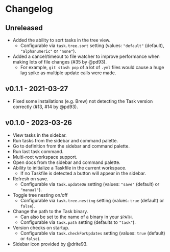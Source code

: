 # Changelog

## Unreleased

- Added the ability to sort tasks in the tree view.
  - Configurable via `task.tree.sort` setting (values: `"default"` (default), `"alphanumeric"` or `"none"`).
- Added a cancel/timeout to file watcher to improve performance when making lots of file changes (#35 by @pd93).
  - For example, `git stash pop` of a lot of `.yml` files would cause a huge lag spike as multiple update calls were made.

## v0.1.1 - 2021-03-27

- Fixed some installations (e.g. Brew) not detecting the Task version correctly (#13, #14 by @pd93).

## v0.1.0 - 2023-03-26

- View tasks in the sidebar.
- Run tasks from the sidebar and command palette.
- Go to definition from the sidebar and command palette.
- Run last task command.
- Multi-root workspace support.
- Open docs from the sidebar and command palette.
- Ability to initialize a Taskfile in the current workspace.
  - If no Taskfile is detected a button will appear in the sidebar.
- Refresh on save.
  - Configurable via `task.updateOn` setting (values: `"save"` (default) or `"manual"`).
- Toggle tree nesting on/off
  - Configurable via `task.tree.nesting` setting (values: `true` (default) or `false`).
- Change the path to the Task binary.
  - Can also be set to the name of a binary in your `$PATH`.
  - Configurable via `task.path` setting (defaults to `"task"`).
- Version checks on startup.
  - Configurable via `task.checkForUpdates` setting (values: `true` (default) or `false`).
- Sidebar icon provided by @drite93.
